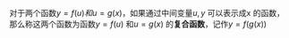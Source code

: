 对于两个函数$y=f(u)和u=g(x)$，如果通过中间变量$u,y$ 可以表示成x 的函数，那么称这两个函数为函数$y=f(u)$ 和$u=g(x)$ 的**复合函数**，记作$y=f(g(x))$


